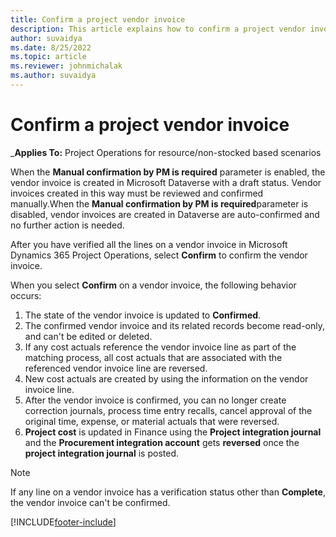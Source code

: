 ```yaml
---
title: Confirm a project vendor invoice
description: This article explains how to confirm a project vendor invoice in Microsoft Dynamics 365 Project Operations and the financial impact of confirming a project vendor invoice.
author: suvaidya
ms.date: 8/25/2022
ms.topic: article
ms.reviewer: johnmichalak
ms.author: suvaidya
---
```


# Confirm a project vendor invoice

_**Applies To:** Project Operations for resource/non-stocked based scenarios

When the **Manual confirmation by PM is required** parameter is enabled, the vendor invoice is created in Microsoft Dataverse with a draft status. Vendor invoices created in this way must be reviewed and confirmed manually.When the **Manual confirmation by PM is required**parameter is disabled, vendor invoices are created in Dataverse are auto-confirmed and no further action is needed. 

After you have verified all the lines on a vendor invoice in Microsoft Dynamics 365 Project Operations, select **Confirm** to confirm the vendor invoice.

When you select **Confirm** on a vendor invoice, the following behavior occurs:

1. The state of the vendor invoice is updated to **Confirmed**.
1. The confirmed vendor invoice and its related records become read-only, and can't be edited or deleted.
1. If any cost actuals reference the vendor invoice line as part of the matching process, all cost actuals that are associated with the referenced vendor invoice line are reversed.
1. New cost actuals are created by using the information on the vendor invoice line.
1. After the vendor invoice is confirmed, you can no longer create correction journals, process time entry recalls, cancel approval of the original time, expense, or material actuals that were reversed.
1. **Project cost** is updated in Finance using the **Project integration journal** and the **Procurement integration account** gets **reversed** once the **project integration journal** is posted.


> [!NOTE]
> If any line on a vendor invoice has a verification status other than **Complete**, the vendor invoice can't be confirmed.

[!INCLUDE[footer-include](../includes/footer-banner.md)]
